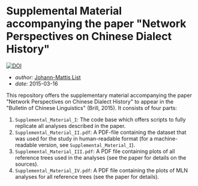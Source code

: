 # Supplemental Material accompanying the paper "Network Perspectives on Chinese Dialect History"

[![DOI](https://zenodo.org/badge/5137/LinguList/NetworkPerspectivesOnChineseDialectHistory.svg)](http://dx.doi.org/10.5281/zenodo.16090)

* *author:* [Johann-Mattis List](http://github.com/lingulist/)
* *date:* 2015-03-16

This repository offers the supplementary material accompanying the paper "Network Perspectives on Chinese Dialect History" to appear in the "Bulletin of Chinese Linguistics" (Brill, 2015). It consists of four parts:

1. `Supplemental_Material_I`: The code base which offers scripts to fully replicate all analyses described in the paper.
2. `Supplemental_Material_II.pdf`: A PDF-file containing the dataset that was used for the study in human-readable format (for a machine-readable version, see `Supplemental_Material_I`).
3. `Supplemental_Material_III.pdf`: A PDF file containing plots of all reference trees used in the analyses (see the paper for details on the sources).
4. `Supplemental_Material_IV.pdf`: A PDF file containing the plots of MLN analyses for all reference trees (see the paper for details).


